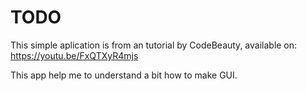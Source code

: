 # TODO

This simple aplication is from an tutorial by CodeBeauty, available on:
https://youtu.be/FxQTXyR4mjs

This app help me to understand a bit how to make GUI.
